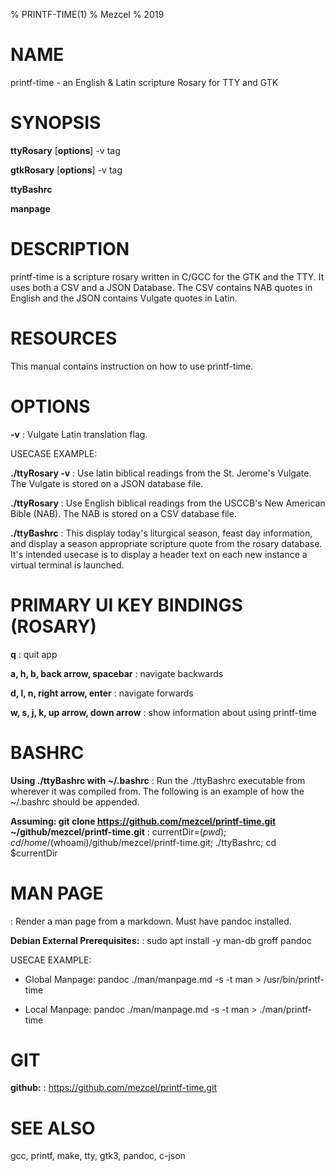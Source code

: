 % PRINTF-TIME(1)
% Mezcel
% 2019

# NAME

printf-time - an English & Latin scripture Rosary for TTY and GTK

# SYNOPSIS

**ttyRosary** [**options**] -v tag

**gtkRosary** [**options**] -v tag

**ttyBashrc**

**manpage**

# DESCRIPTION

printf-time is a  scripture rosary written in C/GCC for the GTK and the TTY. It uses both a CSV and a JSON Database. The CSV contains NAB quotes in English and the JSON contains Vulgate quotes in Latin.

# RESOURCES

This manual contains instruction on how to use printf-time.

# OPTIONS

**-v**
:   Vulgate Latin translation flag.

USECASE EXAMPLE:

**./ttyRosary -v**
: Use latin biblical readings from the St. Jerome's Vulgate. The Vulgate is stored on a JSON database file.

**./ttyRosary**
: Use English biblical readings from the USCCB's New American Bible (NAB). The NAB is stored on a CSV database file.

**./ttyBashrc**
: This display today's liturgical season, feast day information, and display a season appropriate scripture quote from the rosary database. It's intended usecase is to display a header text on each new instance a virtual terminal is launched.

# PRIMARY UI KEY BINDINGS (ROSARY)

**q**
: quit app

**a, h, b, back arrow, spacebar**
: navigate backwards

**d, l, n, right arrow, enter**
: navigate forwards

**w, s, j, k, up arrow, down arrow**
: show information about using printf-time

# BASHRC

**Using ./ttyBashrc with ~/.bashrc**
: Run the ./ttyBashrc executable from wherever it was compiled from. The following is an example of how the ~/.bashrc should be appended.

**Assuming: git clone https://github.com/mezcel/printf-time.git ~/github/mezcel/printf-time.git**
: currentDir=$(pwd); cd /home/$(whoami)/github/mezcel/printf-time.git; ./ttyBashrc; cd $currentDir

# MAN PAGE

: Render a man page from a markdown. Must have pandoc installed.

**Debian External Prerequisites:**
: sudo apt install -y man-db groff pandoc

USECAE EXAMPLE:

- Global Manpage: pandoc ./man/manpage.md -s -t man > /usr/bin/printf-time

- Local Manpage: pandoc ./man/manpage.md -s -t man > ./man/printf-time

# GIT

**github:**
: https://github.com/mezcel/printf-time.git

# SEE ALSO

gcc, printf, make, tty, gtk3, pandoc, c-json

